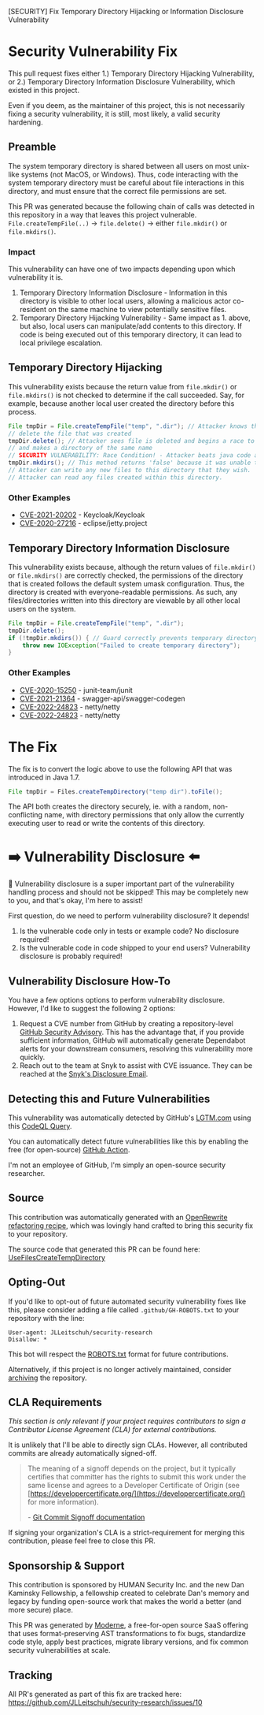 [SECURITY] Fix Temporary Directory Hijacking or Information Disclosure Vulnerability

# Security Vulnerability Fix

This pull request fixes either 1.) Temporary Directory Hijacking Vulnerability, or 2.) Temporary Directory Information Disclosure Vulnerability, which existed in this project.

Even if you deem, as the maintainer of this project, this is not necessarily fixing a security vulnerability, it is still, most likely, a valid security hardening.

## Preamble

The system temporary directory is shared between all users on most unix-like systems (not MacOS, or Windows). Thus, code interacting with the system temporary directory must be careful about file interactions in this directory, and must ensure that the correct file permissions are set.

This PR was generated because the following chain of calls was detected in this repository in a way that leaves this project vulnerable.
`File.createTempFile(..)` -> `file.delete()` -> either `file.mkdir()` or `file.mkdirs()`.

### Impact

This vulnerability can have one of two impacts depending upon which vulnerability it is.

 1. Temporary Directory Information Disclosure - Information in this directory is visible to other local users, allowing a malicious actor co-resident on the same machine to view potentially sensitive files.
 2. Temporary Directory Hijacking Vulnerability - Same impact as 1. above, but also, local users can manipulate/add contents to this directory. If code is being executed out of this temporary directory, it can lead to local privilege escalation.

## Temporary Directory Hijacking

This vulnerability exists because the return value from `file.mkdir()` or `file.mkdirs()` is not checked to determine if the call succeeded. Say, for example, because another local user created the directory before this process.

```java
File tmpDir = File.createTempFile("temp", ".dir"); // Attacker knows the full path of the directory that will be later created
// delete the file that was created
tmpDir.delete(); // Attacker sees file is deleted and begins a race to create their own directory before the java code.
// and makes a directory of the same name
// SECURITY VULNERABILITY: Race Condition! - Attacker beats java code and now owns this directory
tmpDir.mkdirs(); // This method returns 'false' because it was unable to create the directory. No exception is thrown.
// Attacker can write any new files to this directory that they wish.
// Attacker can read any files created within this directory.
```

### Other Examples

 - [CVE-2021-20202](https://github.com/advisories/GHSA-6xp6-fmc8-pmmr) - Keycloak/Keycloak
 - [CVE-2020-27216](https://github.com/advisories/GHSA-g3wg-6mcf-8jj6) - eclipse/jetty.project

## Temporary Directory Information Disclosure

This vulnerability exists because, although the return values of `file.mkdir()` or `file.mkdirs()` are correctly checked, the permissions of the directory that is created follows the default system umask configuration. Thus, the directory is created with everyone-readable permissions. As such, any files/directories written into this directory are viewable by all other local users on the system.

```java
File tmpDir = File.createTempFile("temp", ".dir");
tmpDir.delete();
if (!tmpDir.mkdirs()) { // Guard correctly prevents temporary directory hijacking, but directory contents are everyone-readable.
    throw new IOException("Failed to create temporary directory");
}
```

### Other Examples

 - [CVE-2020-15250](https://github.com/advisories/GHSA-269g-pwp5-87pp) - junit-team/junit
 - [CVE-2021-21364](https://github.com/advisories/GHSA-hpv8-9rq5-hq7w) - swagger-api/swagger-codegen
 - [CVE-2022-24823](https://github.com/advisories/GHSA-5mcr-gq6c-3hq2) - netty/netty
 - [CVE-2022-24823](https://github.com/advisories/GHSA-269q-hmxg-m83q) - netty/netty

# The Fix

The fix is to convert the logic above to use the following API that was introduced in Java 1.7.

```java
File tmpDir = Files.createTempDirectory("temp dir").toFile();
```

The API both creates the directory securely, ie. with a random, non-conflicting name, with directory permissions that only allow the currently executing user to read or write the contents of this directory.

# :arrow_right: Vulnerability Disclosure :arrow_left:

:wave: Vulnerability disclosure is a super important part of the vulnerability handling process and should not be skipped! This may be completely new to you, and that's okay, I'm here to assist!

First question, do we need to perform vulnerability disclosure? It depends!

 1. Is the vulnerable code only in tests or example code? No disclosure required!
 2. Is the vulnerable code in code shipped to your end users? Vulnerability disclosure is probably required!

## Vulnerability Disclosure How-To

You have a few options options to perform vulnerability disclosure. However, I'd like to suggest the following 2 options:

 1. Request a CVE number from GitHub by creating a repository-level [GitHub Security Advisory](https://docs.github.com/en/code-security/repository-security-advisories/creating-a-repository-security-advisory). This has the advantage that, if you provide sufficient information, GitHub will automatically generate Dependabot alerts for your downstream consumers, resolving this vulnerability more quickly.
 2. Reach out to the team at Snyk to assist with CVE issuance. They can be reached at the [Snyk's Disclosure Email](mailto:report@snyk.io).

## Detecting this and Future Vulnerabilities

This vulnerability was automatically detected by GitHub's [LGTM.com](https://lgtm.com) using this [CodeQL Query](https://lgtm.com/rules/1515014784717/).

You can automatically detect future vulnerabilities like this by enabling the free (for open-source) [GitHub Action](https://github.com/github/codeql-action).

I'm not an employee of GitHub, I'm simply an open-source security researcher.

## Source

This contribution was automatically generated with an [OpenRewrite](https://github.com/openrewrite/rewrite) [refactoring recipe](https://docs.openrewrite.org/), which was lovingly hand crafted to bring this security fix to your repository.

The source code that generated this PR can be found here:
[UseFilesCreateTempDirectory](https://github.com/openrewrite/rewrite-java-security/blob/main/src/main/java/org/openrewrite/java/security/UseFilesCreateTempDirectory.java)

## Opting-Out

If you'd like to opt-out of future automated security vulnerability fixes like this, please consider adding a file called
`.github/GH-ROBOTS.txt` to your repository with the line:

```
User-agent: JLLeitschuh/security-research
Disallow: *
```

This bot will respect the [ROBOTS.txt](https://moz.com/learn/seo/robotstxt) format for future contributions.

Alternatively, if this project is no longer actively maintained, consider [archiving](https://help.github.com/en/github/creating-cloning-and-archiving-repositories/about-archiving-repositories) the repository.

## CLA Requirements

_This section is only relevant if your project requires contributors to sign a Contributor License Agreement (CLA) for external contributions._

It is unlikely that I'll be able to directly sign CLAs. However, all contributed commits are already automatically signed-off.

> The meaning of a signoff depends on the project, but it typically certifies that committer has the rights to submit this work under the same license and agrees to a Developer Certificate of Origin
> (see [https://developercertificate.org/](https://developercertificate.org/) for more information).
>
> \- [Git Commit Signoff documentation](https://developercertificate.org/)

If signing your organization's CLA is a strict-requirement for merging this contribution, please feel free to close this PR.

## Sponsorship & Support

This contribution is sponsored by HUMAN Security Inc. and the new Dan Kaminsky Fellowship, a fellowship created to celebrate Dan's memory and legacy by funding open-source work that makes the world a better (and more secure) place.

This PR was generated by [Moderne](https://www.moderne.io/), a free-for-open source SaaS offering that uses format-preserving AST transformations to fix bugs, standardize code style, apply best practices, migrate library versions, and fix common security vulnerabilities at scale.

## Tracking

All PR's generated as part of this fix are tracked here: https://github.com/JLLeitschuh/security-research/issues/10
